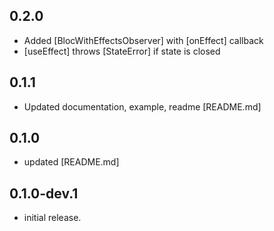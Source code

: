 ## 0.2.0
- Added [BlocWithEffectsObserver] with [onEffect] callback
- [useEffect] throws [StateError] if state is closed
 
## 0.1.1
- Updated documentation, example, readme [README.md]
 
## 0.1.0
- updated [README.md]

## 0.1.0-dev.1
- initial release.
